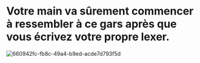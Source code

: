# Votre main va sûrement commencer à ressembler à ce gars après que vous écrivez votre propre lexer.
![660942fc-fb8c-49a4-b9ed-acde7d793f5d](https://github.com/reol224/strawberry/assets/27915379/8a951280-f9e4-4e16-a788-c0126c82b71c)
